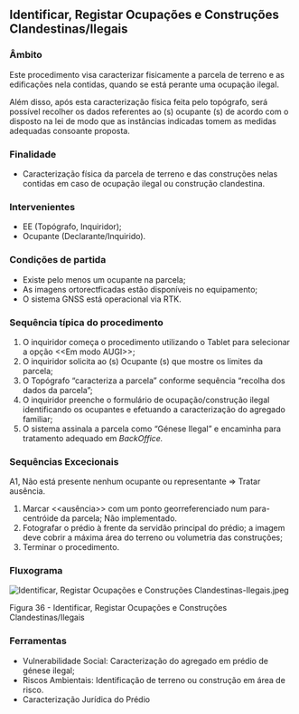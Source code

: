 ## Identificar, Registar Ocupações e Construções Clandestinas/Ilegais

### Âmbito

Este procedimento visa caracterizar fisicamente a parcela de terreno e as edificações nela contidas, quando se está perante uma ocupação ilegal.

Além disso, após esta caracterização física feita pelo topógrafo, será possível recolher os dados referentes ao \(s\) ocupante \(s\) de acordo com o disposto na lei de modo que as instâncias indicadas tomem as medidas adequadas consoante proposta.

### Finalidade

* Caracterização física da parcela de terreno e das construções nelas contidas em caso de ocupação ilegal ou construção clandestina.

### Intervenientes

* EE \(Topógrafo, Inquiridor\);
* Ocupante \(Declarante/Inquirido\).

### Condições de partida

* Existe pelo menos um ocupante na parcela;
* As imagens ortorectficadas estão disponíveis no equipamento;
* O sistema GNSS está operacional via RTK.

### Sequência típica do procedimento

1. O inquiridor começa o procedimento utilizando o Tablet para selecionar a opção &lt;&lt;Em modo AUGI&gt;&gt;;
2. O inquiridor solicita ao \(s\) Ocupante \(s\) que mostre os limites da parcela;
3. O Topógrafo “caracteriza a parcela” conforme sequência “recolha dos dados da parcela”;
4. O inquiridor preenche o formulário de ocupação/construção ilegal identificando os ocupantes e efetuando a caracterização do agregado familiar;
5. O sistema assinala a parcela como “Génese Ilegal” e encaminha para tratamento adequado em _BackOffice._

### Sequências Excecionais

A1, Não está presente nenhum ocupante ou representante =&gt; Tratar ausência.

1. Marcar &lt;&lt;ausência&gt;&gt; com um ponto georreferenciado num para-centróide da parcela; Não implementado.
2. Fotografar o prédio à frente da servidão principal do prédio; a imagem deve cobrir a máxima área do terreno ou volumetria das construções;
3. Terminar o procedimento.

### Fluxograma

![Identificar, Registar Ocupações e Construções Clandestinas-Ilegais.jpeg](../assets/identificar,_registar_ocupacoes_e_c.jpeg)

Figura 36 - Identificar, Registar Ocupações e Construções Clandestinas/Ilegais

### Ferramentas

* Vulnerabilidade Social: Caracterização do agregado em prédio de génese ilegal;
* Riscos Ambientais: Identificação de terreno ou construção em área de risco.
* Caracterização Jurídica do Prédio



